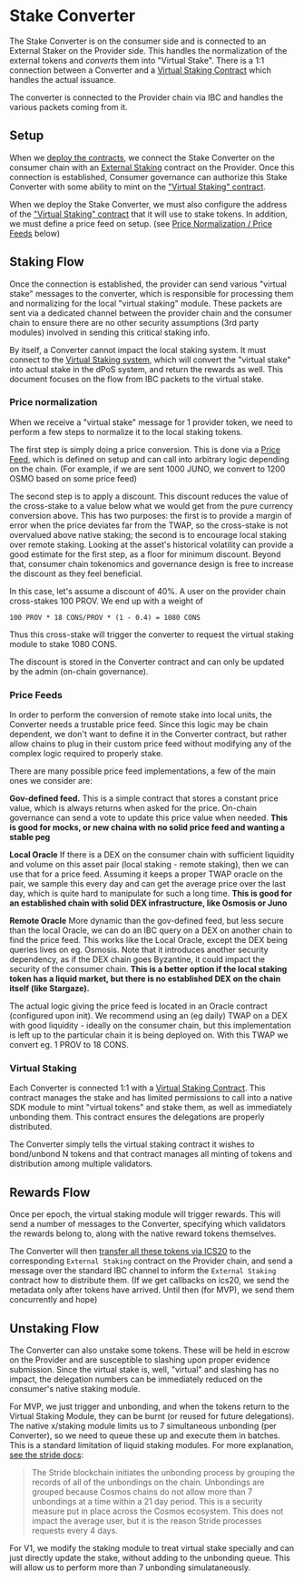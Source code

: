 # Stake Converter

The Stake Converter is on the consumer side and is connected to an External Staker on the Provider side.
This handles the normalization of the external tokens and _converts_ them into "Virtual Stake".
There is a 1:1 connection between a Converter and a [Virtual Staking Contract](./VirtualStaking.md)
which handles the actual issuance.

The converter is connected to the Provider chain via IBC and handles the various packets coming from it.

## Setup

When we [deploy the contracts](../ibc/Overview.md#deployment), we connect the Stake Converter on the consumer 
chain with an [External Staking](../provider/ExternalStaking.md) contract on the Provider. Once this 
connection is established, Consumer governance can authorize this Stake Converter with some ability to mint
on the ["Virtual Staking" contract](./VirtualStaking.md).

When we deploy the Stake Converter, we must also configure the address of the
["Virtual Staking" contract](./VirtualStaking.md) that it will use to stake tokens.
In addition, we must define a price feed on setup.
(see [Price Normalization / Price Feeds](#price-feeds) below)

## Staking Flow

Once the connection is established, the provider can send various "virtual stake" messages to the converter,
which is responsible for processing them and normalizing for the local "virtual staking" module. These
packets are sent via a dedicated channel between the provider chain and the consumer chain to ensure
there are no other security assumptions (3rd party modules) involved in sending this critical staking
info.

By itself, a Converter cannot impact the local staking system.  It must connect to the [Virtual Staking system](./VirtualStaking.md),
which will convert the "virtual stake" into actual stake in the dPoS system, and return the rewards as well. This
document focuses on the flow from IBC packets to the virtual stake.

### Price normalization

When we receive a "virtual stake" message for 1 provider token, we need to perform a few steps to normalize it to the
local staking tokens. 

The first step is simply doing a price conversion. This is done via a [Price Feed](#price-feeds), which is
defined on setup and can call into arbitrary logic depending on the chain. (For example,
if we are sent 1000 JUNO, we convert to 1200 OSMO based on some price feed)

The second step is to apply a discount. This discount reduces the value of the cross-stake to a value below what we would get from the pure
currency conversion above. This has two purposes: the first is to provide a margin of error when the price deviates far from the TWAP, so
the cross-stake is not overvalued above native staking; the second is to encourage local staking over remote staking. Looking at the
asset's historical volatility can provide a good estimate for the first step, as a floor for minimum discount. Beyond that, consumer 
chain tokenomics and governance design is free to increase the discount as they feel beneficial.

In this case, let's assume a discount of 40%. A user on the provider chain cross-stakes 100 PROV. We end up with a weight of

`100 PROV * 18 CONS/PROV * (1 - 0.4) = 1080 CONS`

Thus this cross-stake will trigger the converter to request the virtual staking module to stake 1080 CONS.

The discount is stored in the Converter contract and can only be updated by the admin (on-chain governance).

### Price Feeds

In order to perform the conversion of remote stake into local units, the Converter needs a 
trustable price feed. Since this logic may be chain dependent, we don't want to define it in the Converter
contract, but rather allow chains to plug in their custom price feed without modifying any of
the complex logic required to properly stake.

There are many possible price feed implementations, a few of the main ones we consider are:

**Gov-defined feed.** This is a simple contract that stores a constant price value, which is always
returns when asked for the price. On-chain governance can send a vote to update this price
value when needed. __This is good for mocks, or new chaina with no solid price feed and wanting a stable peg__

**Local Oracle** If there is a DEX on the consumer chain with sufficient liquidity and volume
on this asset pair (local staking - remote staking), then we can use that for a price feed.
Assuming it keeps a proper TWAP oracle on the pair, we sample this every day and can get the average
price over the last day, which is quite hard to manipulate for such a long time.
__This is good for an established chain with solid DEX infrastructure, like Osmosis or Juno__

**Remote Oracle** More dynamic than the gov-defined feed, but less secure than the local Oracle,
we can do an IBC query on a DEX on another chain to find the price feed. This works like the 
Local Oracle, except the DEX being queries lives on eg. Osmosis. Note that it introduces another
security dependency, as if the DEX chain goes Byzantine, it could impact the security of the consumer
chain. __This is a better option if the local staking token has a liquid market, but there is
no established DEX on the chain itself (like Stargaze).__ 

The actual logic giving the price feed is located in an Oracle contract (configured upon init).
We recommend using an (eg daily) TWAP on a DEX with good liquidity - ideally on the consumer chain, but this implementation is left up
to the particular chain it is being deployed on. With this TWAP we convert eg. 1 PROV to 18 CONS.

### Virtual Staking

Each Converter is connected 1:1 with a [Virtual Staking Contract](./VirtualStaking.md). This contract manages
the stake and has limited permissions to call into a native SDK module to mint "virtual tokens" and stake them,
as well as immediately unbonding them. This contract ensures the delegations are properly distributed.

The Converter simply tells the virtual staking contract it wishes to bond/unbond N tokens and that contract
manages all minting of tokens and distribution among multiple validators.

## Rewards Flow

Once per epoch, the virtual staking module will trigger rewards. This will send a number of messages to the Converter,
specifying which validators the rewards belong to, along with the native reward tokens themselves. 

The Converter will then [transfer all these tokens via ICS20](../ibc/Overview.md) to the corresponding `External Staking` contract
on the Provider chain, and send a message over the standard IBC channel to inform the `External Staking` contract how to distribute them.
(If we get callbacks on ics20, we send the metadata only after tokens have arrived. Until then (for MVP), we send them concurrently and hope)

## Unstaking Flow

The Converter can also unstake some tokens. These will be held in escrow on the Provider and are susceptible to slashing upon proper evidence
submission. Since the virtual stake is, well, "virtual" and slashing has no impact, the delegation numbers can be immediately reduced
on the consumer's native staking module.

For MVP, we just trigger and unbonding, and when the tokens return to the Virtual Staking Module, they can be burnt (or reused for future delegations).
The native x/staking module limits us to 7 simultaneous unbonding (per Converter), so we need to queue these up and execute them in batches.
This is a standard limitation of liquid staking modules.  For more explanation, [see the stride docs](https://docs.stride.zone/docs/unstaking):

> The Stride blockchain initiates the unbonding process by grouping the records of all of the unbondings on the chain.
> Unbondings are grouped because Cosmos chains do not allow more than 7 unbondings at a time within a 21 day period.
> This is a security measure put in place across the Cosmos ecosystem. This does not impact the average user, but it 
> is the reason Stride processes requests every 4 days.

For V1, we modify the staking module to treat virtual stake specially and can just directly update the stake, without adding to the unbonding queue.
This will allow us to perform more than 7 unbonding simulataneously.

